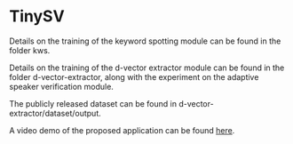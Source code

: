 # TinySV

Details on the training of the keyword spotting module can be found in the folder kws.

Details on the training of the d-vector extractor module can be found in the folder d-vector-extractor, along with the experiment on the adaptive speaker verification module.

The publicly released dataset can be found in d-vector-extractor/dataset/output.

A video demo of the proposed application can be found [here](https://youtu.be/xjCPaGQm-mo).
